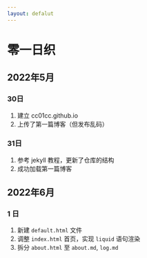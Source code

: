 ```yaml
---
layout: defalut
---
```


# 零一日织

## 2022年5月

### 30日

1. 建立 cc01cc.github.io
2. 上传了第一篇博客（但发布乱码）

### 31日

1. 参考 jekyll 教程，更新了仓库的结构
2. 成功加载第一篇博客

## 2022年6月

### 1 日

1. 新建 `default.html` 文件
2. 调整 `index.html` 首页，实现 `liquid` 语句渲染
3. 拆分 `about.html` 至 `about.md`, `log.md`